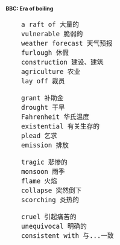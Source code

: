#### BBC: Era of boiling
<div style="font-size: 20px">

```
    a raft of 大量的
    vulnerable 脆弱的
    weather forecast 天气预报
    furlough 休假
    construction 建设、建筑
    agriculture 农业
    lay off 裁员

    grant 补助金
    drought 干旱
    Fahrenheit 华氏温度
    existential 有关生存的
    plead 乞求
    emission 排放

    tragic 悲惨的
    monsoon 雨季
    flame 火焰
    collapse 突然倒下
    scorching 炎热的

    cruel 引起痛苦的
    unequivocal 明确的
    consistent with 与...一致

```
</div>
